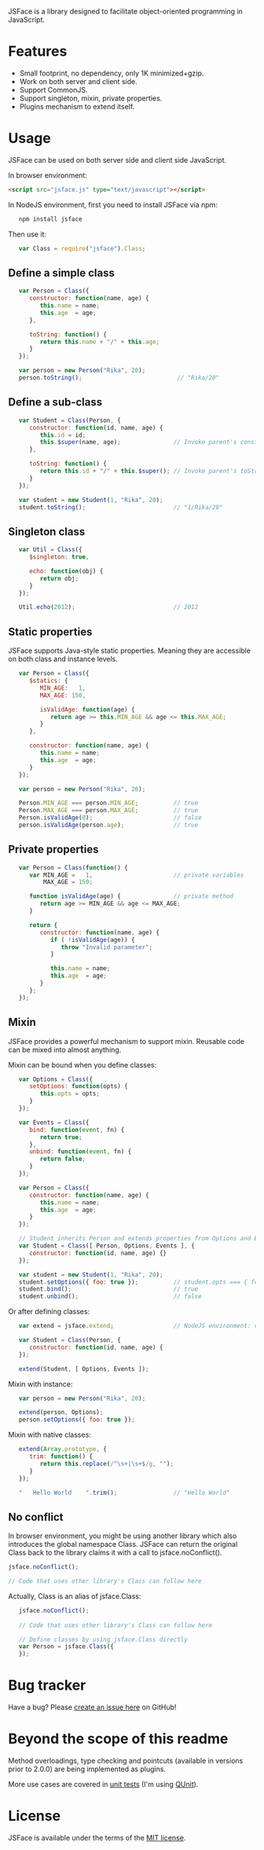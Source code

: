 JSFace is a library designed to facilitate object-oriented programming in JavaScript.

# Features

* Small footprint, no dependency, only 1K minimized+gzip.
* Work on both server and client side.
* Support CommonJS.
* Support singleton, mixin, private properties.
* Plugins mechanism to extend itself.

# Usage

JSFace can be used on both server side and client side JavaScript.

In browser environment:

``` html
<script src="jsface.js" type="text/javascript"></script>
```

In NodeJS environment, first you need to install JSFace via npm:

``` sh
   npm install jsface
```

Then use it:

``` javascript
   var Class = require("jsface").Class;
```

## Define a simple class

``` javascript
   var Person = Class({
      constructor: function(name, age) {
         this.name = name;
         this.age  = age;
      },

      toString: function() {
         return this.name + "/" + this.age;
      }
   });

   var person = new Person("Rika", 20);
   person.toString();                           // "Rika/20"
```

## Define a sub-class

``` javascript
   var Student = Class(Person, {
      constructor: function(id, name, age) {
         this.id = id;
         this.$super(name, age);               // Invoke parent's constructor
      },

      toString: function() {
         return this.id + "/" + this.$super(); // Invoke parent's toString method
      }
   });

   var student = new Student(1, "Rika", 20);
   student.toString();                         // "1/Rika/20"
```

## Singleton class

``` javascript
   var Util = Class({
      $singleton: true,

      echo: function(obj) {
         return obj;
      }
   });

   Util.echo(2012);                            // 2012
```

## Static properties

JSFace supports Java-style static properties. Meaning they are accessible on both class and instance levels.

``` javascript
   var Person = Class({
      $statics: {
         MIN_AGE:   1,
         MAX_AGE: 150,

         isValidAge: function(age) {
            return age >= this.MIN_AGE && age <= this.MAX_AGE;
         }
      },

      constructor: function(name, age) {
         this.name = name;
         this.age  = age;
      }
   });

   var person = new Person("Rika", 20);

   Person.MIN_AGE === person.MIN_AGE;          // true
   Person.MAX_AGE === person.MAX_AGE;          // true
   Person.isValidAge(0);                       // false
   person.isValidAge(person.age);              // true
```

## Private properties

``` javascript
   var Person = Class(function() {
      var MIN_AGE =   1,                       // private variables
          MAX_AGE = 150;

      function isValidAge(age) {               // private method
         return age >= MIN_AGE && age <= MAX_AGE;
      }

      return {
         constructor: function(name, age) {
            if ( !isValidAge(age)) {
               throw "Invalid parameter";
            }

            this.name = name;
            this.age  = age;
         }
      };
   });
```

## Mixin

JSFace provides a powerful mechanism to support mixin. Reusable code can be mixed into almost anything.

Mixin can be bound when you define classes:

``` javascript
   var Options = Class({
      setOptions: function(opts) {
         this.opts = opts;
      }
   });

   var Events = Class({
      bind: function(event, fn) {
         return true;
      },
      unbind: function(event, fn) {
         return false;
      }
   });

   var Person = Class({
      constructor: function(name, age) {
         this.name = name;
         this.age  = age;
      }
   });

   // Student inherits Person and extends properties from Options and Events
   var Student = Class([ Person, Options, Events ], {
      constructor: function(id, name, age) {}
   });

   var student = new Student(1, "Rika", 20);
   student.setOptions({ foo: true });          // student.opts === { foo: true }
   student.bind();                             // true
   student.unbind();                           // false
```

Or after defining classes:

``` javascript
   var extend = jsface.extend;                 // NodeJS environment: var extend = require("jsface").extend;
```

``` javascript
   var Student = Class(Person, {
      constructor: function(id, name, age) {
   });

   extend(Student, [ Options, Events ]);
```

Mixin with instance:

``` javascript
   var person = new Person("Rika", 20);

   extend(person, Options);
   person.setOptions({ foo: true });
```
 Mixin with native classes:

``` javascript
   extend(Array.prototype, {
      trim: function() {
         return this.replace(/^\s+|\s+$/g, "");
      }
   });

   "   Hello World    ".trim();                // "Hello World"
```
## No conflict

In browser environment, you might be using another library which also introduces the global namespace Class. JSFace can return the original Class back to the library claims it with a call to jsface.noConflict().

``` javascript
jsface.noConflict();

// Code that uses other library's Class can follow here
```

Actually, Class is an alias of jsface.Class:

``` javascript
   jsface.noConflict();
   
   // Code that uses other library's Class can follow here

   // Define classes by using jsface.Class directly
   var Person = jsface.Class({
   });
```

# Bug tracker

Have a bug? Please [create an issue here](https://github.com/tannhu/jsface/issues) on GitHub!

# Beyond the scope of this readme

Method overloadings, type checking and pointcuts (available in versions prior to 2.0.0) are being implemented as plugins.

More use cases are covered in [unit tests](https://github.com/tannhu/jsface/tree/master/test)
(I'm using [QUnit](https://github.com/jquery/qunit)).

# License

JSFace is available under the terms of the [MIT license](https://github.com/tannhu/jsface/blob/master/MIT-LICENSE.txt).
